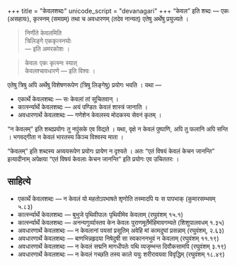+++
title = "केवलशब्दः"
unicode_script = "devanagari"
+++
“केवल” इति शब्दः — एकः (असहायः), कृत्स्नम् (समग्रम्) तथा च अवधारणम् (तदेव नान्यत्) एतेषु अर्थेषु प्रयुज्यते ।

> निर्णीते केवलमिति  
> त्रिलिङ्गे एककृत्स्नयोः  
> — इति अमरकोशः ।

> केवलः एकः कृत्स्नः स्यात्  
> केवलश्चावधारणे ‌— इति विश्वः ।

एतेषु त्रिषु अपि अर्थेषु विशेषणरूपेण (त्रिषु लिङ्गेषु) प्रयोगः भवति । यथा —

- एकार्थे केवलशब्दः — सः केवलां तां सूचितवान् ।
- कार्त्स्न्यार्थे केवलशब्दः — अयं पण्डितः केवलं शास्त्रं जानाति ।
- अवधारणार्थे केवलशब्दः — गणेशेन केवलस्य मोदकस्य सेवनं कृतम् ।

“न केवलम्” इति शब्दप्रयोगः तु नपुंसके एव विद्यते ।  यथा, वृक्षे न केवलं पुष्पाणि, अपि तु फलानि अपि सन्ति ।  भगवद्गीता न केवलं भारतस्य किञ्च विश्वस्य माता ।

“केवलम्” इति शब्दस्य अव्ययरूपेण प्रयोगः प्रायेण न दृश्यते । अतः “एतं विषयं केवलं केचन जानन्ति” इत्यादीनाम् अपेक्षया “एतं विषयं केवलाः केचन जानन्ति” इति प्रयोगः एव उचिततरः । 

## साहित्ये

- एकार्थे केवलशब्दः — न केवलं यो महतोऽपभाषते शृणोति तस्मादपि यः स पापभाक् (कुमारसम्भवम् ५.८३)
- कार्त्स्न्यार्थे केवलशब्दः —   बुभुजे पृथिवीपालः पृथिवीमेव केवलाम्  (रघुवंशम् १५.१)
- कार्त्स्न्यार्थे केवलशब्दः — अनन्यगुर्व्यास्तव केन केवलः पुराणमूर्तेर्महिमावगम्यते (शिशुपालवधम् १.३५)
- अवधारणार्थे केवलशब्दः — न केवलानां पयसां प्रसूतिम् अवेहि मां कामदुघां प्रसन्नाम् (रघुवंशम्, २.६३)
- अवधारणार्थे केवलशब्दः — बाणभिन्नहृदया निषेदुषी सा स्वकाननभुवं न केवलाम् (रघुवंशम् ११.१९)
- अवधारणार्थे केवलशब्दः —  न केवलं सद्मनि मागधीपतेः पथि व्यजृम्भन्त दिवौकसामपि  (रघुवंशम् ३.१९)
- अवधारणार्थे केवलशब्दः — न केवलं गच्छति तस्य काले ययुः शरीरावयवा विवृद्धिम्  (रघुवंशम् १८.४९)


